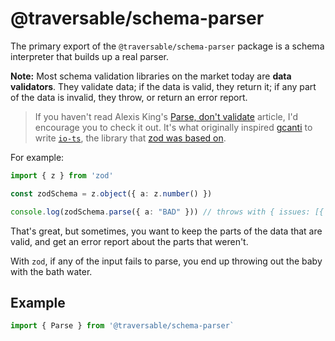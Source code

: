 # @traversable/schema-parser

The primary export of the `@traversable/schema-parser` package is a schema interpreter
that builds up a real parser.

**Note:** Most schema validation libraries on the market today are __data validators__.
They validate data; if the data is valid, they return it; if any part of the data is
invalid, they throw, or return an error report.

> If you haven't read Alexis King's
> [Parse, don't validate](https://lexi-lambda.github.io/blog/2019/11/05/parse-don-t-validate/)
> article, I'd encourage you to check it out. It's what originally inspired 
> [gcanti](https://github.com/gcanti/) to write [`io-ts`](https://github.com/gcanti/io-ts),
> the library that [zod was based on](https://zod.dev/?id=io-ts).


For example:

```typescript
import { z } from 'zod'

const zodSchema = z.object({ a: z.number() })

console.log(zodSchema.parse({ a: "BAD" })) // throws with { issues: [{ path: ['a'], ... }] }
```

That's great, but sometimes, you want to keep the parts of the data that are valid, and get
an error report about the parts that weren't.

With `zod`, if any of the input fails to parse, you end up throwing out the baby with the bath
water.

## Example

```typescript
import { Parse } from '@traversable/schema-parser`
```
